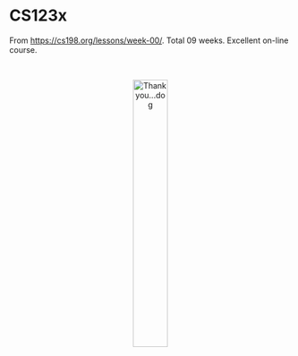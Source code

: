 # CS123x
From https://cs198.org/lessons/week-00/.  Total 09 weeks.  Excellent on-line course.

<br/>
<!------------------------------------------------------------------------------------------------>
<!------------------------------------- readme.md of CS123x -------------------------------------->
<!------------------------------------------------------------------------------------------------>
<p align="center" width="100%">
<img src=".assets/img/favorite-dog-smile.gif?raw=true"
   width="35%"
   alt="Thank you...dog" />
</p>

